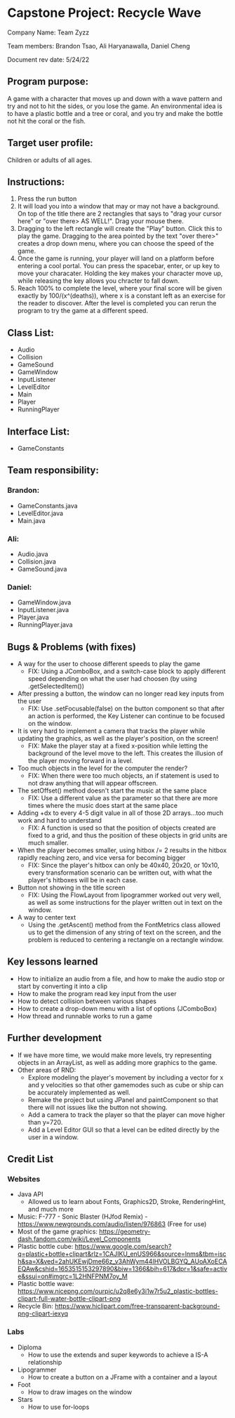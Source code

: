 # Capstone Project: Recycle Wave

Company Name: Team Zyzz

Team members: Brandon Tsao, Ali Haryanawalla, Daniel Cheng

Document rev date: 5/24/22

## Program purpose:
A game with a character that moves up and down with a wave pattern and try and not to hit the sides, or you lose the game. An environmental idea is to have a plastic bottle and a tree or coral, and you try and make the bottle not hit the coral or the fish. 

## Target user profile:
Children or adults of all ages.

## Instructions: 
1. Press the run button
2. It will load you into a window that may or may not have a background. On top of the title there are 2 rectangles that says to "drag your cursor here" or "over there> AS WELL!". Drag your mouse there.
3. Dragging to the left rectangle will create the "Play" button. Click this to play the game. Dragging to the area pointed by the text "over there>" creates a drop down menu, where you can choose the speed of the game.
4. Once the game is running, your player will land on a platform before entering a cool portal. You can press the spacebar, enter, or up key to move your characater. Holding the key makes your character move up, while releasing the key allows you chracter to fall down.
5. Reach 100% to complete the level, where your final score will be given exactly by 100/(x^(deaths)), where x is a constant left as an exercise for the reader to discover. After the level is completed you can rerun the program to try the game at a different speed.

## Class List:
- Audio
- Collision
- GameSound
- GameWindow
- InputListener
- LevelEditor
- Main
- Player
- RunningPlayer
## Interface List:
- GameConstants
## Team responsibility:
### Brandon:
- GameConstants.java
- LevelEditor.java
- Main.java
### Ali:
- Audio.java
- Collision.java
- GameSound.java
### Daniel:
- GameWindow.java
- InputListener.java
- Player.java
- RunningPlayer.java
## Bugs & Problems (with fixes)
- A way for the user to choose different speeds to play the game
  - FIX: Using a JComboBox, and a switch-case block to apply different speed depending on what the user had choosen (by using .getSelectedItem())
- After pressing a button, the window can no longer read key inputs from the user
  - FIX: Use .setFocusable(false) on the button component so that after an action is performed, the Key Listener can continue to be focused on the window.
- It is very hard to implement a camera that tracks the player while updating the graphics, as well as the player's position, on the screen!
  - FIX: Make the player stay at a fixed x-position while letting the background of the level move to the left. This creates the illusion of the player moving forward in a level.
- Too much objects in the level for the computer the render?
  - FIX: When there were too much objects, an if statement is used to not draw anything that will appear offscreen.
- The setOffset() method doesn't start the music at the same place
  - FIX: Use a different value as the parameter so that there are more times where the music does start at the same place
- Adding +dx to every 4-5 digit value in all of those 2D arrays...too much work and hard to understand
  - FIX: A function is used so that the position of objects created are fixed to a grid, and thus the position of these objects in grid units are much smaller.
- When the player becomes smaller, using hitbox /= 2 results in the hitbox rapidly reaching zero, and vice versa for becoming bigger
  - FIX: Since the player's hitbox can only be 40x40, 20x20, or 10x10, every transformation scenario can be written out, with what the player's hitboxes will be in each case.
- Button not showing in the title screen
  - FIX: Using the FlowLayout from lipogrammer worked out very well, as well as some instructions for the player written out in text on the window.
- A way to center text
  - Using the .getAscent() method from the FontMetrics class allowed us to get the dimension of any string of text on the screen, and the problem is reduced to centering a rectangle on a rectangle window.
## Key lessons learned
- How to initialize an audio from a file, and how to make the audio stop or start by converting it into a clip
- How to make the program read key input from the user
- How to detect collision between various shapes
- How to create a drop-down menu with a list of options (JComboBox)
- How thread and runnable works to run a game
## Further development
- If we have more time, we would make more levels, try representing objects in an ArrayList, as well as adding more graphics to the game.
- Other areas of RND:
  - Explore modeling the player's movement by including a vector for x and y velocities so that other gamemodes such as cube or ship can be accurately implemented as well.
  - Remake the project but using JPanel and paintComponent so that there will not issues like the button not showing.
  - Add a camera to track the player so that the player can move higher than y=720.
  - Add a Level Editor GUI so that a level can be edited directly by the user in a window.
## Credit List
### Websites
- Java API
  - Allowed us to learn about Fonts, Graphics2D, Stroke, RenderingHint, and much more
- Music: F-777 - Sonic Blaster (HJfod Remix) - https://www.newgrounds.com/audio/listen/976863 (Free for use)
- Most of the game graphics: https://geometry-dash.fandom.com/wiki/Level_Components
- Plastic bottle cube: https://www.google.com/search?q=plastic+bottle+clipart&rlz=1CAJIKU_enUS966&source=lnms&tbm=isch&sa=X&ved=2ahUKEwjDme66z_v3AhWym44IHVOLBGYQ_AUoAXoECAEQAw&cshid=1653515153297890&biw=1366&bih=617&dpr=1&safe=active&ssui=on#imgrc=1L2HNFPNM7oy_M
- Plastic bottle wave: https://www.nicepng.com/ourpic/u2q8e6y3i1w7r5u2_plastic-bottles-clipart-full-water-bottle-clipart-png
- Recycle Bin: https://www.hiclipart.com/free-transparent-background-png-clipart-iexyq
### Labs
- Diploma
  - How to use the extends and super keywords to achieve a IS-A relationship
- Lipogrammer
  - How to create a button on a JFrame with a container and a layout
- Foot
  - How to draw images on the window
- Stars
  - How to use for-loops

